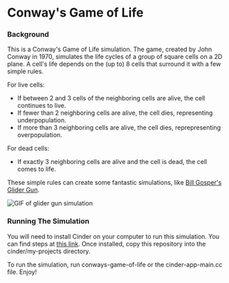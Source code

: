 <h1>Conway's Game of Life</h1>

<h3>Background</h3>

This is a Conway's Game of Life simulation. The game, created by John Conway in 1970, simulates the life cycles of a group of square cells on a 2D plane. A cell's life depends on the (up to) 8 cells that surround it with a few simple rules.

For live cells:
* If between 2 and 3 cells of the neighboring cells are alive, the cell continues to live. 
* If fewer than 2 neighboring cells are alive, the cell dies, representing underpopulation.
* If more than 3 neighboring cells are alive, the cell dies, reprepresenting overpopulation.

For dead cells:
* If exactly 3 neighboring cells are alive and the cell is dead, the cell comes to life.

These simple rules can create some fantastic simulations, like [Bill Gosper's Glider Gun](https://en.wikipedia.org/wiki/Gun_(cellular_automaton)).

![GIF of glider gun simulation](https://miro.medium.com/max/960/1*1Bm-25IS8YlJ8oG6mMKRzQ.gif)

<h3>Running The Simulation</h3>

You will need to install Cinder on your computer to run this simulation. You can find steps at [this link](https://docs.openstack.org/cinder/latest/install/). Once installed, copy this repository into the cinder/my-projects directory.

To run the simulation, run conways-game-of-life or the cinder-app-main.cc file. Enjoy!
